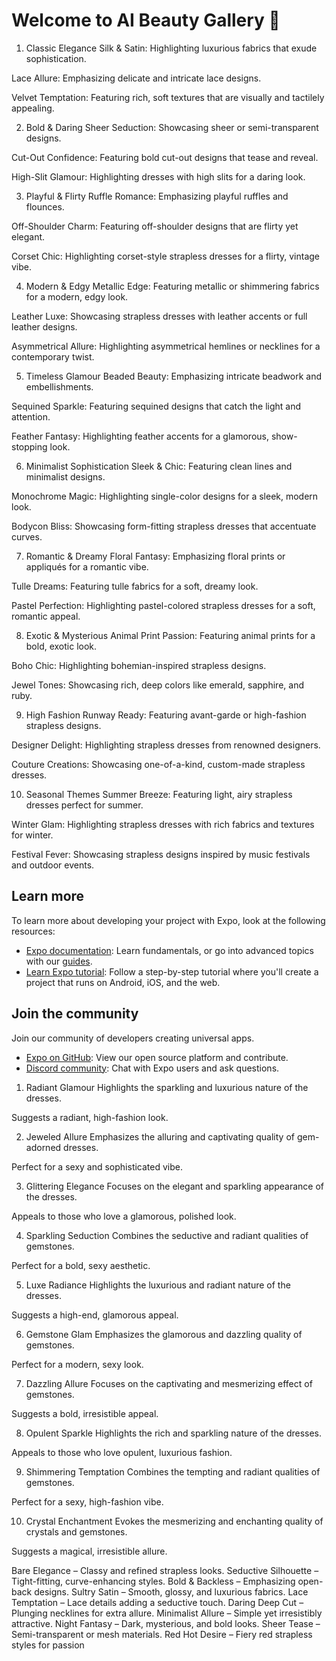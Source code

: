 # Welcome to AI Beauty Gallery 👋

1. Classic Elegance
Silk & Satin: Highlighting luxurious fabrics that exude sophistication.

Lace Allure: Emphasizing delicate and intricate lace designs.

Velvet Temptation: Featuring rich, soft textures that are visually and tactilely appealing.

2. Bold & Daring
Sheer Seduction: Showcasing sheer or semi-transparent designs.

Cut-Out Confidence: Featuring bold cut-out designs that tease and reveal.

High-Slit Glamour: Highlighting dresses with high slits for a daring look.

3. Playful & Flirty
Ruffle Romance: Emphasizing playful ruffles and flounces.

Off-Shoulder Charm: Featuring off-shoulder designs that are flirty yet elegant.

Corset Chic: Highlighting corset-style strapless dresses for a flirty, vintage vibe.

4. Modern & Edgy
Metallic Edge: Featuring metallic or shimmering fabrics for a modern, edgy look.

Leather Luxe: Showcasing strapless dresses with leather accents or full leather designs.

Asymmetrical Allure: Highlighting asymmetrical hemlines or necklines for a contemporary twist.

5. Timeless Glamour
Beaded Beauty: Emphasizing intricate beadwork and embellishments.

Sequined Sparkle: Featuring sequined designs that catch the light and attention.

Feather Fantasy: Highlighting feather accents for a glamorous, show-stopping look.

6. Minimalist Sophistication
Sleek & Chic: Featuring clean lines and minimalist designs.

Monochrome Magic: Highlighting single-color designs for a sleek, modern look.

Bodycon Bliss: Showcasing form-fitting strapless dresses that accentuate curves.

7. Romantic & Dreamy
Floral Fantasy: Emphasizing floral prints or appliqués for a romantic vibe.

Tulle Dreams: Featuring tulle fabrics for a soft, dreamy look.

Pastel Perfection: Highlighting pastel-colored strapless dresses for a soft, romantic appeal.

8. Exotic & Mysterious
Animal Print Passion: Featuring animal prints for a bold, exotic look.

Boho Chic: Highlighting bohemian-inspired strapless designs.

Jewel Tones: Showcasing rich, deep colors like emerald, sapphire, and ruby.

9. High Fashion
Runway Ready: Featuring avant-garde or high-fashion strapless designs.

Designer Delight: Highlighting strapless dresses from renowned designers.

Couture Creations: Showcasing one-of-a-kind, custom-made strapless dresses.

10. Seasonal Themes
Summer Breeze: Featuring light, airy strapless dresses perfect for summer.

Winter Glam: Highlighting strapless dresses with rich fabrics and textures for winter.

Festival Fever: Showcasing strapless designs inspired by music festivals and outdoor events.
## Learn more

To learn more about developing your project with Expo, look at the following resources:

- [Expo documentation](https://docs.expo.dev/): Learn fundamentals, or go into advanced topics with our [guides](https://docs.expo.dev/guides).
- [Learn Expo tutorial](https://docs.expo.dev/tutorial/introduction/): Follow a step-by-step tutorial where you'll create a project that runs on Android, iOS, and the web.

## Join the community

Join our community of developers creating universal apps.

- [Expo on GitHub](https://github.com/expo/expo): View our open source platform and contribute.
- [Discord community](https://chat.expo.dev): Chat with Expo users and ask questions.

1. Radiant Glamour
Highlights the sparkling and luxurious nature of the dresses.

Suggests a radiant, high-fashion look.

2. Jeweled Allure
Emphasizes the alluring and captivating quality of gem-adorned dresses.

Perfect for a sexy and sophisticated vibe.

3. Glittering Elegance
Focuses on the elegant and sparkling appearance of the dresses.

Appeals to those who love a glamorous, polished look.

4. Sparkling Seduction
Combines the seductive and radiant qualities of gemstones.

Perfect for a bold, sexy aesthetic.

5. Luxe Radiance
Highlights the luxurious and radiant nature of the dresses.

Suggests a high-end, glamorous appeal.

6. Gemstone Glam
Emphasizes the glamorous and dazzling quality of gemstones.

Perfect for a modern, sexy look.

7. Dazzling Allure
Focuses on the captivating and mesmerizing effect of gemstones.

Suggests a bold, irresistible appeal.

8. Opulent Sparkle
Highlights the rich and sparkling nature of the dresses.

Appeals to those who love opulent, luxurious fashion.

9. Shimmering Temptation
Combines the tempting and radiant qualities of gemstones.

Perfect for a sexy, high-fashion vibe.

10. Crystal Enchantment
Evokes the mesmerizing and enchanting quality of crystals and gemstones.

Suggests a magical, irresistible allure.

Bare Elegance – Classy and refined strapless looks.
Seductive Silhouette – Tight-fitting, curve-enhancing styles.
Bold & Backless – Emphasizing open-back designs.
Sultry Satin – Smooth, glossy, and luxurious fabrics.
Lace Temptation – Lace details adding a seductive touch.
Daring Deep Cut – Plunging necklines for extra allure.
Minimalist Allure – Simple yet irresistibly attractive.
Night Fantasy – Dark, mysterious, and bold looks.
Sheer Tease – Semi-transparent or mesh materials.
Red Hot Desire – Fiery red strapless styles for passion